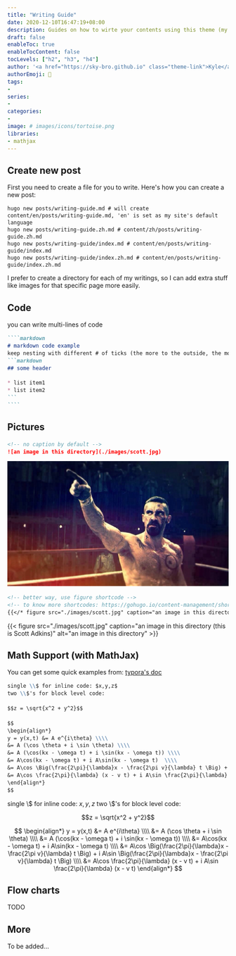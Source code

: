 ```yaml
---
title: "Writing Guide"
date: 2020-12-10T16:47:19+08:00
description: Guides on how to wirte your contents using this theme (my cheetsheet).
draft: false
enableToc: true
enableTocContent: false
tocLevels: ["h2", "h3", "h4"]
author: '<a href="https://sky-bro.github.io" class="theme-link">Kyle</a>'
authorEmoji: 🦂
tags:
-
series:
-
categories:
-
image: # images/icons/tortoise.png
libraries:
- mathjax
---
```


## Create new post

First you need to create a file for you to write. Here's how you can create a new post:

```shell
hugo new posts/writing-guide.md # will create content/en/posts/writing-guide.md, 'en' is set as my site's default language
hugo new posts/writing-guide.zh.md # content/zh/posts/writing-guide.zh.md
hugo new posts/writing-guide/index.md # content/en/posts/writing-guide/index.md
hugo new posts/writing-guide/index.zh.md # content/en/posts/writing-guide/index.zh.md
```

I prefer to create a directory for each of my writings, so I can add extra stuff like images for that specific page more easily.

## Code

you can write multi-lines of code

`````markdown
````markdown
# markdown code example
keep nesting with different # of ticks (the more to the outside, the more ticks)
```markdown
## some header

* list item1
* list item2
```
````
`````

## Pictures

```markdown
<!-- no caption by default -->
![an image in this directory](./images/scott.jpg)
```

![an image in this directory](./images/scott.jpg)

```markdown
<!-- better way, use figure shortcode -->
<!-- to know more shortcodes: https://gohugo.io/content-management/shortcodes/ -->
{{</* figure src="./images/scott.jpg" caption="an image in this directory (this is Scott Adkins)" alt="an image in this directory" */>}}
```

{{< figure src="./images/scott.jpg" caption="an image in this directory (this is Scott Adkins)" alt="an image in this directory" >}}

## Math Support (with MathJax)

You can get some quick examples from: [typora's doc](https://support.typora.io/Math/)

```markdown
single \\$ for inline code: $x,y,z$
two \\$'s for block level code:

$$z = \sqrt{x^2 + y^2}$$

$$
\begin{align*}
y = y(x,t) &= A e^{i\theta} \\\\
&= A (\cos \theta + i \sin \theta) \\\\
&= A (\cos(kx - \omega t) + i \sin(kx - \omega t)) \\\\
&= A\cos(kx - \omega t) + i A\sin(kx - \omega t)  \\\\
&= A\cos \Big(\frac{2\pi}{\lambda}x - \frac{2\pi v}{\lambda} t \Big) + i A\sin \Big(\frac{2\pi}{\lambda}x - \frac{2\pi v}{\lambda} t \Big)  \\\\
&= A\cos \frac{2\pi}{\lambda} (x - v t) + i A\sin \frac{2\pi}{\lambda} (x - v t)
\end{align*}
$$

```

single \\$ for inline code: $x,y,z$
two \\$'s for block level code:

$$z = \sqrt{x^2 + y^2}$$

$$
\begin{align*}
y = y(x,t) &= A e^{i\theta} \\\\
&= A (\cos \theta + i \sin \theta) \\\\
&= A (\cos(kx - \omega t) + i \sin(kx - \omega t)) \\\\
&= A\cos(kx - \omega t) + i A\sin(kx - \omega t)  \\\\
&= A\cos \Big(\frac{2\pi}{\lambda}x - \frac{2\pi v}{\lambda} t \Big) + i A\sin \Big(\frac{2\pi}{\lambda}x - \frac{2\pi v}{\lambda} t \Big)  \\\\
&= A\cos \frac{2\pi}{\lambda} (x - v t) + i A\sin \frac{2\pi}{\lambda} (x - v t)
\end{align*}
$$

## Flow charts

TODO

## More

To be added...
